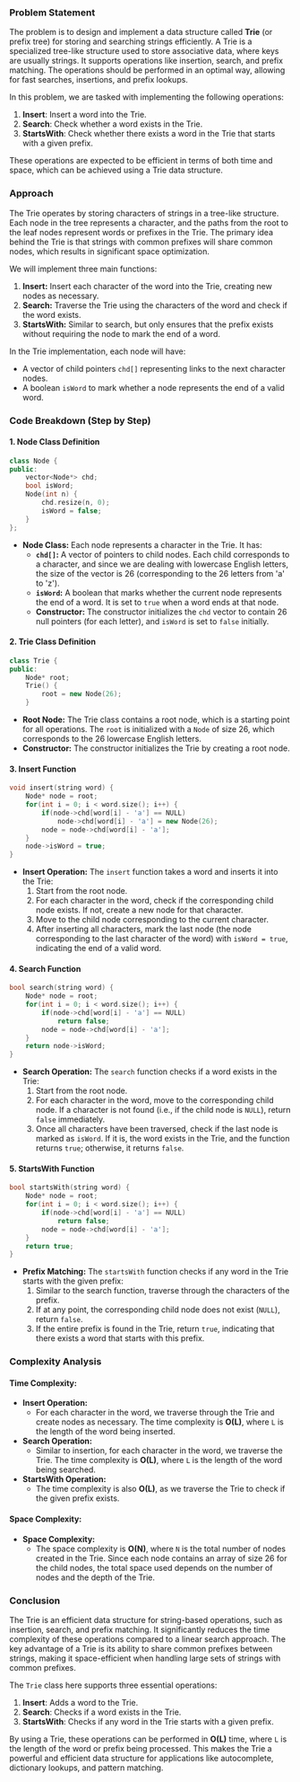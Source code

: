 ### Problem Statement

The problem is to design and implement a data structure called **Trie** (or prefix tree) for storing and searching strings efficiently. A Trie is a specialized tree-like structure used to store associative data, where keys are usually strings. It supports operations like insertion, search, and prefix matching. The operations should be performed in an optimal way, allowing for fast searches, insertions, and prefix lookups.

In this problem, we are tasked with implementing the following operations:
1. **Insert**: Insert a word into the Trie.
2. **Search**: Check whether a word exists in the Trie.
3. **StartsWith**: Check whether there exists a word in the Trie that starts with a given prefix.

These operations are expected to be efficient in terms of both time and space, which can be achieved using a Trie data structure.

### Approach

The Trie operates by storing characters of strings in a tree-like structure. Each node in the tree represents a character, and the paths from the root to the leaf nodes represent words or prefixes in the Trie. The primary idea behind the Trie is that strings with common prefixes will share common nodes, which results in significant space optimization.

We will implement three main functions:
1. **Insert:** Insert each character of the word into the Trie, creating new nodes as necessary.
2. **Search:** Traverse the Trie using the characters of the word and check if the word exists.
3. **StartsWith:** Similar to search, but only ensures that the prefix exists without requiring the node to mark the end of a word.

In the Trie implementation, each node will have:
- A vector of child pointers `chd[]` representing links to the next character nodes.
- A boolean `isWord` to mark whether a node represents the end of a valid word.

### Code Breakdown (Step by Step)

#### 1. **Node Class Definition**
```cpp
class Node {
public:
    vector<Node*> chd;
    bool isWord;
    Node(int n) {
        chd.resize(n, 0);
        isWord = false;
    }
};
```
- **Node Class:** Each node represents a character in the Trie. It has:
  - **`chd[]`:** A vector of pointers to child nodes. Each child corresponds to a character, and since we are dealing with lowercase English letters, the size of the vector is 26 (corresponding to the 26 letters from 'a' to 'z').
  - **`isWord`:** A boolean that marks whether the current node represents the end of a word. It is set to `true` when a word ends at that node.
  - **Constructor:** The constructor initializes the `chd` vector to contain 26 null pointers (for each letter), and `isWord` is set to `false` initially.

#### 2. **Trie Class Definition**
```cpp
class Trie {
public:
    Node* root;
    Trie() {
        root = new Node(26);
    }
```
- **Root Node:** The Trie class contains a root node, which is a starting point for all operations. The `root` is initialized with a `Node` of size 26, which corresponds to the 26 lowercase English letters.
- **Constructor:** The constructor initializes the Trie by creating a root node.

#### 3. **Insert Function**
```cpp
void insert(string word) {
    Node* node = root;
    for(int i = 0; i < word.size(); i++) {
        if(node->chd[word[i] - 'a'] == NULL)
            node->chd[word[i] - 'a'] = new Node(26);
        node = node->chd[word[i] - 'a'];
    }
    node->isWord = true;
}
```
- **Insert Operation:** The `insert` function takes a word and inserts it into the Trie:
  1. Start from the root node.
  2. For each character in the word, check if the corresponding child node exists. If not, create a new node for that character.
  3. Move to the child node corresponding to the current character.
  4. After inserting all characters, mark the last node (the node corresponding to the last character of the word) with `isWord = true`, indicating the end of a valid word.

#### 4. **Search Function**
```cpp
bool search(string word) {
    Node* node = root;
    for(int i = 0; i < word.size(); i++) {
        if(node->chd[word[i] - 'a'] == NULL)
            return false;
        node = node->chd[word[i] - 'a'];
    }
    return node->isWord;        
}
```
- **Search Operation:** The `search` function checks if a word exists in the Trie:
  1. Start from the root node.
  2. For each character in the word, move to the corresponding child node. If a character is not found (i.e., if the child node is `NULL`), return `false` immediately.
  3. Once all characters have been traversed, check if the last node is marked as `isWord`. If it is, the word exists in the Trie, and the function returns `true`; otherwise, it returns `false`.

#### 5. **StartsWith Function**
```cpp
bool startsWith(string word) {
    Node* node = root;
    for(int i = 0; i < word.size(); i++) {
        if(node->chd[word[i] - 'a'] == NULL)
            return false;
        node = node->chd[word[i] - 'a'];
    }
    return true;        
}
```
- **Prefix Matching:** The `startsWith` function checks if any word in the Trie starts with the given prefix:
  1. Similar to the search function, traverse through the characters of the prefix.
  2. If at any point, the corresponding child node does not exist (`NULL`), return `false`.
  3. If the entire prefix is found in the Trie, return `true`, indicating that there exists a word that starts with this prefix.

### Complexity Analysis

#### Time Complexity:
- **Insert Operation:** 
  - For each character in the word, we traverse through the Trie and create nodes as necessary. The time complexity is **O(L)**, where `L` is the length of the word being inserted.
- **Search Operation:**
  - Similar to insertion, for each character in the word, we traverse the Trie. The time complexity is **O(L)**, where `L` is the length of the word being searched.
- **StartsWith Operation:**
  - The time complexity is also **O(L)**, as we traverse the Trie to check if the given prefix exists.

#### Space Complexity:
- **Space Complexity:**
  - The space complexity is **O(N)**, where `N` is the total number of nodes created in the Trie. Since each node contains an array of size 26 for the child nodes, the total space used depends on the number of nodes and the depth of the Trie.

### Conclusion

The Trie is an efficient data structure for string-based operations, such as insertion, search, and prefix matching. It significantly reduces the time complexity of these operations compared to a linear search approach. The key advantage of a Trie is its ability to share common prefixes between strings, making it space-efficient when handling large sets of strings with common prefixes.

The `Trie` class here supports three essential operations:
1. **Insert**: Adds a word to the Trie.
2. **Search**: Checks if a word exists in the Trie.
3. **StartsWith**: Checks if any word in the Trie starts with a given prefix.

By using a Trie, these operations can be performed in **O(L)** time, where `L` is the length of the word or prefix being processed. This makes the Trie a powerful and efficient data structure for applications like autocomplete, dictionary lookups, and pattern matching.